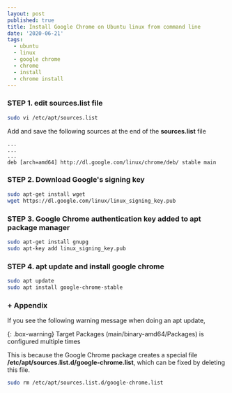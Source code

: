 ```yaml
---
layout: post
published: true
title: Install Google Chrome on Ubuntu linux from command line
date: '2020-06-21'
tags:
  - ubuntu
  - linux
  - google chrome
  - chrome
  - install
  - chrome install
---
```

### STEP 1. edit **sources.list** file

```bash
sudo vi /etc/apt/sources.list
```

Add and save the following sources at the end of the **sources.list** file

```
...
...
...
deb [arch=amd64] http://dl.google.com/linux/chrome/deb/ stable main
```

### STEP 2. Download Google's signing key

```bash
sudo apt-get install wget
wget https://dl.google.com/linux/linux_signing_key.pub
```

### STEP 3. Google Chrome authentication key added to apt package manager

```bash
sudo apt-get install gnupg
sudo apt-key add linux_signing_key.pub
```

### STEP 4. apt update and install google chrome

```bash
sudo apt update
sudo apt install google-chrome-stable
```

### + Appendix

If you see the following warning message when doing an apt update,

{: .box-warning} 
Target Packages (main/binary-amd64/Packages) is configured multiple times


This is because the Google Chrome package creates a special file **/etc/apt/sources.list.d/google-chrome.list**, which can be fixed by deleting this file.

```bash
sudo rm /etc/apt/sources.list.d/google-chrome.list
```
